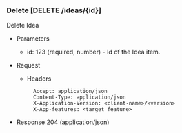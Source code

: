 ### Delete [DELETE /ideas/{id}]

Delete Idea

+ Parameters
    + id: 123 (required, number) - Id of the Idea item.

+ Request
    + Headers

            Accept: application/json
            Content-Type: application/json
            X-Application-Version: <client-name>/<version>
            X-App-features: <target feature>

+ Response 204 (application/json)

<!-- include(../error_responses.md) -->

